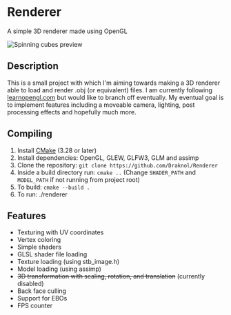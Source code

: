 # Renderer
A simple 3D renderer made using OpenGL

![Spinning cubes preview](screenshots/Spinning%20Cubes.gif)

## Description

This is a small project with which I'm aiming towards making a 3D renderer able to load and render .obj (or equivalent) files.
I am currently following [learnopengl.com](https://learnopengl.com) but would like to branch off eventually.
My eventual goal is to implement features including a moveable camera, lighting, post processing effects and hopefully much more.

## Compiling

1. Install [CMake](https://cmake.org/download) (3.28 or later)
2. Install dependencies: OpenGL, GLEW, GLFW3, GLM and assimp
3. Clone the repository: `git clone https://github.com/Draknol/Renderer`
4. Inside a build directory run: `cmake ..` (Change `SHADER_PATH` and `MODEL_PATH` if not running from project root)
5. To build: `cmake --build .`
6. To run: ./renderer

## Features

- Texturing with UV coordinates
- Vertex coloring
- Simple shaders
- GLSL shader file loading
- Texture loading (using stb_image.h)
- Model loading (using assimp)
- ~~3D transformation with scaling, rotation, and translation~~ (currently disabled)
- Back face culling
- Support for EBOs
- FPS counter